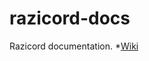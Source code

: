 # razicord-docs
Razicord documentation.
*[Wiki]([https://www.google.com](https://github.com/tomlahaye/razicord-docs/wiki))
